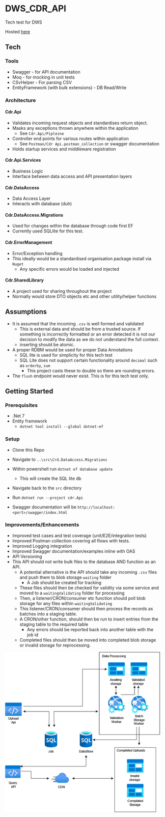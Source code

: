 # DWS_CDR_API
Tech test for DWS

Hosted [here]("https://dws.jwm.xyz/swagger/index.html")

## Tech

### Tools
- Swagger - for API documentation
- Moq - for mocking in unit tests
- CSvHelper - For parsing CSV
- EntityFramework (with bulk extensions) - DB Read/Write

### Architecture

#### Cdr.Api

- Validates incoming request objects and standardises return object.
- Masks any exceptions thrown anywhere within the application
	+ See `Cdr.Api/Pipleine`
- Controller end points for various routes within application
	+ See `Postman/Cdr Api.postman_collection` or swagger documentation
- Holds startup services and middleware registration

#### Cdr.Api.Services

- Business Logic
- Interface between data access and API presentation layers

#### Cdr.DataAccess

- Data Access Layer
- Interacts with database (duh)

#### Cdr.DataAccess.Migrations

- Used for changes within the database through code first EF
- Currently used SQLlite for this test.

#### Cdr.ErrorManagement

- Error/Exception handling 
- This ideally would be a standardised organisation package install via `Nuget` 
	+ Any specific errors would be loaded and injected
	
#### Cdr.SharedLibrary

- A project used for sharing throughout the project
- Normally would store DTO objects etc and other utility/helper functions

## Assumptions
- It is assumed that the incoming `.csv` is well formed and validated
	+ This is external data and should be from a trusted source. If something is incorrectly formatted or an error detected it is not our decision to modify the data as we do not understand the full context. 
	+ inserting should be atomic.
- A proper RDBM would be used for proper Data Annotations
	+ SQL lite is used for simplicity for this tech test
	+ SQL Lite does not support certain functionality around `decimal` such as `orderby`, `sum`
		* This project casts these to double so there are rounding errors.
- The `flush` endpoint would never exist. This is for this tech test only.

## Getting Started

### Prerequisites

- .Net 7
- Entity framework
	+ `dotnet tool install --global dotnet-ef`

### Setup 

- Clone this Repo
- Navigate to `..\src\Crd.DataAccess.Migrations`
- Within powershell run `dotnet ef database update`
 	+ This will create the SQL lite db
 - Navigate back to the `src` directory
 - Run `dotnet run --project cdr.Api`

 - Swagger documentation will be `http://localhost:<port>/swagger/index.html`

### Improvements/Enhancements
- Improved test cases and test coverage (unit/E2E/integration tests)
- Improved Postman collection covering all flows with tests.
- Improved Logging integration
- Improved Swagger documentation/examples inline with OAS
- API Versioning
- This API should not write bulk files to the database AND function as an API.
	+ A potential alternative is the API should take any incoming `.csv` files and push them to blob storage `waiting` folder
		* A Job should be created for tracking
	+ These files should then be checked for validity via some service and moved to a `waitingValidating` folder for processing
	+ Then, a listener/CRON/consumer etc function should poll blob storage for any files within `waitingValidating`
	+ This listener/CRON/consumer should then process the records as batches into a staging table.
	+ A CRON/other function, should then be run to insert entries from the staging table to the required table
		* Any errors should be reported back into another table with the job id
	+ Completed files should then be moved into completed blob storage or invalid storage for reprocessing. 
		
<p align="center">
  <img src="./documentation/ExampleFlow.png" />
</p>
